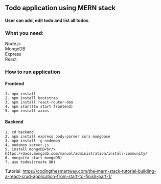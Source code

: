 ## Todo application using MERN stack
#### User can add, edit todo and list all todos. 

### What you need:
Node.js<br/> MongoDB<br/> Express<br/> React<br/>

### How to run application

#### Frontend
```
1. npm install
2. npm install bootstrap
3. npm install react-router-dom
4. npm start(to start frontend)
5. npm install axios
```
#### Backend
```
1. cd backend
2. npm install express body-parser cors mongoose
3. npm install -g nodemon
4. nodemon server.js
5. install mongoDB<br/> https://docs.mongodb.com/manual/administration/install-community/
6. mongo(to start mongoDB)
7. use todos(create DB)
```

Tutorial:
https://codingthesmartway.com/the-mern-stack-tutorial-building-a-react-crud-application-from-start-to-finish-part-1/
